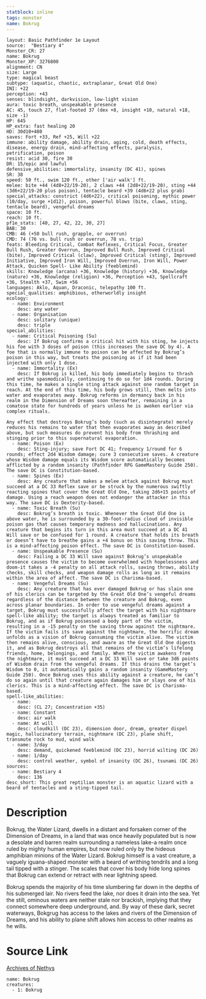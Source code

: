 ```yaml
---
statblock: inline
tags: monster
name: Bokrug
---
```

```statblock
layout: Basic Pathfinder 1e Layout
source:  "Bestiary 4"
Monster_CR: 27
name: Bokrug
Monster_XP: 3276800
alignment: CN
size: Large
type: magical beast
subtype: (aquatic, chaotic, extraplanar, Great Old One)
INI: +22
perception: +43
senses: blindsight, darkvision, low-light vision
aura: toxic breath, unspeakable presence
AC: 45, touch 27, flat-footed 37 (dex +8, insight +10, natural +18, size -1)
HP: 645
HP_extra: fast healing 20
HD: 30d10+480
saves: Fort +33, Ref +25, Will +22
immune: ability damage, ability drain, aging, cold, death effects, disease, energy drain, mind-affecting effects, paralysis, petrification, poison
resist: acid 30, fire 30
DR: 15/epic and lawful
defensive_abilities: immortality, insanity (DC 41), spines
SR: 38
speed: 50 ft., swim 120 ft., other ['air walk'] ft.
melee: bite +44 (4d8+22/19-20), 2 claws +44 (2d8+22/19-20), sting +44 (3d6+22/19-20 plus poison), tentacle beard +39 (4d6+22 plus grab)
special_attacks: constrict (4d6+22), critical poisoning, mythic power (10/day, surge +1d12), poison, powerful blows (bite, claws, sting, tentacle beard), vengeful dreams
space: 10 ft.
reach: 10 ft.
pf1e_stats: [40, 27, 42, 22, 30, 27]
BAB: 30
CMB: 46 (+50 bull rush, grapple, or overrun)
CMD: 74 (76 vs. bull rush or overrun, 78 vs. trip)
feats: Bleeding Critical, Combat Reflexes, Critical Focus, Greater Bull Rush, Greater Overrun, Improved Bull Rush, Improved Critical (bite), Improved Critical (claw), Improved Critical (sting), Improved Initiative, Improved Iron Will, Improved Overrun, Iron Will, Power Attack, Quicken Spell- Like Ability (feeblemind)
skills: Knowledge (arcana) +36, Knowledge (history) +36, Knowledge (nature) +36, Knowledge (religion) +36, Perception +43, Spellcraft +36, Stealth +37, Swim +56
languages: Aklo, Aquan, Draconic, telepathy 100 ft.
special_qualities: amphibious, otherworldly insight
ecology:
  - name: Environment
    desc: any water
  - name: Organisation
    desc: solitary (unique)
    desc: triple
special_abilities:
  - name: Critical Poisoning (Su)
    desc: If Bokrug confirms a critical hit with his sting, he injects his foe with 3 doses of poison (this increases the save DC by 4). A foe that is normally immune to poison can be affected by Bokrug’s poison in this way, but treats the poisoning as if it had been injected with only 1 dose.
  - name: Immortality (Ex)
    desc: If Bokrug is killed, his body immediately begins to thrash and writhe spasmodically, continuing to do so for 1d4 rounds. During this time, he makes a single sting attack against one random target in reach. At the end of this time, his body grows still, then melts into water and evaporates away. Bokrug reforms in dormancy back in his realm in the Dimension of Dreams soon thereafter, remaining in a comatose state for hundreds of years unless he is awoken earlier via complex rituals.

Any effect that destroys Bokrug’s body (such as disintegrate) merely reduces his remains to water that then evaporates away as described above, but such measures do prevent his body from thrashing and stinging prior to this supernatural evaporation.
  - name: Poison (Ex)
    desc: Sting-injury; save Fort DC 41; frequency 1/round for 6 rounds; effect 2d4 Wisdom damage; cure 3 consecutive saves. A creature whose Wisdom damage equals its Wisdom score automatically becomes afflicted by a random insanity (Pathfinder RPG GameMastery Guide 250). The save DC is Constitution-based.
  - name: Spines (Ex)
    desc: Any creature that makes a melee attack against Bokrug must succeed at a DC 33 Reflex save or be struck by the numerous swiftly reacting spines that cover the Great Old One, taking 2d6+15 points of damage. Using a reach weapon does not endanger the attacker in this way. The save DC is Dexterity-based.
  - name: Toxic Breath (Su)
    desc: Bokrug’s breath is toxic. Whenever the Great Old One is above water, he is surrounded by a 30-foot-radius cloud of invisible poison gas that causes temporary madness and hallucinations. Any creature that begins its turn in this area must succeed at a DC 41 Will save or be confused for 1 round. A creature that holds its breath or doesn’t have to breathe gains a +4 bonus on this saving throw. This is a mind-affecting poison effect. The save DC is Constitution-based.
  - name: Unspeakable Presence (Su)
    desc: Failing a DC 33 Will save against Bokrug’s unspeakable presence causes the victim to become overwhelmed with hopelessness and doom-it takes a -4 penalty on all attack rolls, saving throws, ability checks, skill checks, and weapon damage rolls as long as it remains within the area of affect. The save DC is Charisma-based.
  - name: Vengeful Dreams (Su)
    desc: Any creature that has ever damaged Bokrug or has slain one of his clerics can be targeted by the Great Old One’s vengeful dreams regardless of the distance between the creature and Bokrug, even across planar boundaries. In order to use vengeful dreams against a target, Bokrug must successfully affect the target with his nightmare spell-like ability; the target is always treated as familiar to Bokrug, and as if Bokrug possessed a body part of the victim, resulting in a -15 penalty on the saving throw against the nightmare. If the victim fails its save against the nightmare, the horrific dream unfolds as a vision of Bokrug consuming the victim alive. The victim then remains alive, conscious, and aware as the Great Old One digests it, and as Bokrug destroys all that remains of the victim’s lifelong friends, home, belongings, and family. When the victim awakens from the nightmare, it must succeed at a DC 33 Will save or take 3d6 points of Wisdom drain from the vengeful dreams. If this drains the target’s Wisdom to 0, it automatically gains a random insanity (GameMastery Guide 250). Once Bokrug uses this ability against a creature, he can’t do so again until that creature again damages him or slays one of his clerics. This is a mind-affecting effect. The save DC is Charisma-based.
spell-like_abilities:
  - name:
    desc: (CL 27; Concentration +35)
  - name: Constant
    desc: air walk
  - name: At will
    desc: cloudkill (DC 23), dimension door, dream, greater dispel magic, hallucinatory terrain, nightmare (DC 23), plane shift, transmute rock to mud, wind walk
  - name: 3/day
    desc: demand, quickened feeblemind (DC 23), horrid wilting (DC 26)
  - name: 1/day
    desc: control weather, symbol of insanity (DC 26), tsunami (DC 26)
sources:
  - name: Bestiary 4
    desc: 136
desc_short: This great reptilian monster is an aquatic lizard with a beard of tentacles and a sting-tipped tail.
```
# Description
Bokrug, the Water Lizard, dwells in a distant and forsaken corner of the Dimension of Dreams, in a land that was once heavily populated but is now a desolate and barren realm surrounding a nameless lake-a realm once ruled by mighty human empires, but now ruled only by the hideous amphibian minions of the Water Lizard. Bokrug himself is a vast creature, a vaguely iguana-shaped monster with a beard of writhing tendrils and a long tail tipped with a stinger. The scales that cover his body hide long spines that Bokrug can extend or retract with near lightning speed.

Bokrug spends the majority of his time slumbering far down in the depths of his submerged lair. No rivers feed the lake, nor does it drain into the sea. Yet the still, ominous waters are neither stale nor brackish, implying that they connect somewhere deep underground, and. By way of these dark, secret waterways, Bokgrug has access to the lakes and rivers of the Dimension of Dreams, and his ability to plane shift allows him access to other realms as he wills.
# Source Link
[Archives of Nethys](https://aonprd.com/MonsterDisplay.aspx?ItemName=Bokrug)
```encounter-table
name: Bokrug
creatures:
  - 1: Bokrug
```
